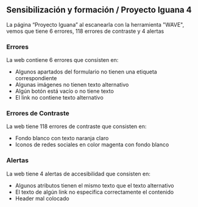 ## Sensibilización y formación / Proyecto Iguana 4
La página “Proyecto Iguana” al escanearla con la herramienta "WAVE", vemos que tiene 6  errores, 118 errores de contraste y 4 alertas
### Errores
La web contiene 6 errores que consisten en:
 *  Algunos apartados del formulario no tienen una etiqueta correspondiente
 *  Algunas imágenes no tienen texto alternativo
 * Algún botón está vacío o no tiene texto
 * El link no contiene texto alternativo
 
### Errores de Contraste
La web tiene 118 errores de contraste que consisten en:
* Fondo blanco con texto naranja claro
* Iconos de redes sociales en color magenta con fondo blanco

### Alertas
La web tiene 4 alertas de accesibilidad que consisten en:
* Algunos atributos tienen el mismo texto que el texto alternativo
* El texto de algún link no especifica correctamente el contenido
* Header mal colocado
